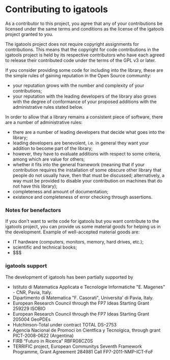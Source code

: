 # Contributing to igatools #

As a contributor to this project, you agree that any of your contributions be licensed under the same terms and conditions as the license of the igatools project granted to you.

The igatools project does not require copyright assignments for contributions. This means that the copyright for code contributions in the igatools project is held by its respective contributors who have each agreed to release their contributed code under the terms of the GPL v3 or later.

If you consider providing some code for including into the library, these are the simple rules of gaining reputation in the Open Source community:
  * your reputation grows with the number and complexity of your contributions;
  * your reputation with the leading developers of the library also grows with the degree of conformance of your proposed additions with the administrative rules stated below.

In order to allow that a library remains a consistent piece of software, there are a number of administrative rules:
  * there are a number of leading developers that decide what goes into the library;
  * leading developers are benevolent, i.e. in general they want your addition to become part of the library;
  * however, they have to evaluate additions with respect to some criteria, among which are value for others;
  * whether it fits into the general framework (meaning that if your contribution requires the installation of some obscure other library that people do not usually have, then that must be discussed; alternatively, a way must be provided to disable your contribution on machines that do not have this library);
  * completeness and amount of documentation;
  * existence and completeness of error checking through assertions.


### Notes for benefactors ###

If you don't want to write code for igatools but you want contribute to the igatools project, you can provide us some material goods for helping us in the development. Example of well-accepted material goods are:
  * IT hardware (computers, monitors, memory, hard drives, etc.);
  * scientific and technical books;
  * $$$

### igatools support ###
The development of igatools has been partially supported by
  * Istituto di Matematica Applicata e Tecnologie Informatiche "E. Magenes" - CNR, Pavia,  Italy.
  * Dipartimento di Matematica "F. Casorati", Universita' di Pavia, Italy.
  * European Research Council through the FP7 Ideas Starting Grant 259229 ISOBIO
  * European Research Council through the FP7 Ideas Starting Grant 205004 GeoPDEs
  * Hutchinson-Total under contract TOTAL DS–2753
  * Agencia Nacional de Promoci ́on Cientfica y Tecnolgica, through grant PICT-2008-0622 (Argentina)
  * FIRB “Futuro in Ricerca” RBFR08CZ0S
  * TERRIFIC project, European Communitys Seventh Framework Programme, Grant Agreement 284981 Call FP7-2011-NMP-ICT-FoF